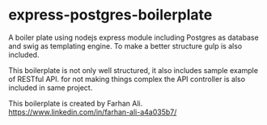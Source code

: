 # express-postgres-boilerplate
A boiler plate using nodejs express module including Postgres as database and swig as templating engine.
To make a better structure gulp is also included.

This boilerplate is not only well structured, it also includes sample example of RESTful API. for not making things complex the API controller is also included in same project.

This boilerplate is created by Farhan Ali. https://www.linkedin.com/in/farhan-ali-a4a035b7/
